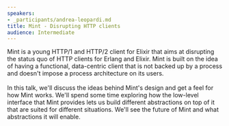 ```yaml
---
speakers:
- _participants/andrea-leopardi.md
title: Mint - Disrupting HTTP clients
audience: Intermediate
---
```

<p>Mint is a young HTTP/1 and HTTP/2 client for Elixir that aims at disrupting the status quo of HTTP clients for Erlang and Elixir. Mint is built on the idea of having a functional, data-centric client that is not backed up by a process and doesn't impose a process architecture on its users. <br /><br />In this talk, we'll discuss the ideas behind Mint's design and get a feel for how Mint works. We'll spend some time exploring how the low-level interface that Mint provides lets us build different abstractions on top of it that are suited for different situations. We'll see the future of Mint and what abstractions it will enable.</p>
